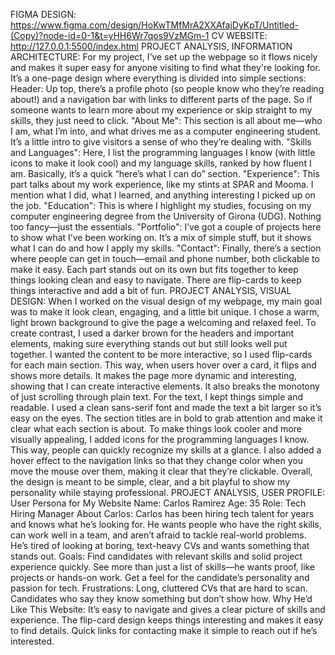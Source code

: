 FIGMA DESIGN:
https://www.figma.com/design/HoKwTMfMrA2XXAfajDyKpT/Untitled-(Copy)?node-id=0-1&t=yHH6Wr7qos9VzMGm-1
CV WEBSITE:
http://127.0.0.1:5500/index.html
PROJECT ANALYSIS, INFORMATION ARCHITECTURE:
For my project, I’ve set up the webpage so it flows nicely and makes it super easy for anyone visiting to find what they're looking for. It’s a one-page design where everything is divided into simple sections:
Header: Up top, there’s a profile photo (so people know who they’re reading about!) and a navigation bar with links to different parts of the page. So if someone wants to learn more about my experience or skip straight to my skills, they just need to click.
"About Me": This section is all about me—who I am, what I’m into, and what drives me as a computer engineering student. It’s a little intro to give visitors a sense of who they’re dealing with.
"Skills and Languages": Here, I list the programming languages I know (with little icons to make it look cool) and my language skills, ranked by how fluent I am. Basically, it’s a quick “here’s what I can do” section.
"Experience": This part talks about my work experience, like my stints at SPAR and Mooma. I mention what I did, what I learned, and anything interesting I picked up on the job.
"Education": This is where I highlight my studies, focusing on my computer engineering degree from the University of Girona (UDG). Nothing too fancy—just the essentials.
"Portfolio": I’ve got a couple of projects here to show what I’ve been working on. It’s a mix of simple stuff, but it shows what I can do and how I apply my skills.
"Contact": Finally, there’s a section where people can get in touch—email and phone number, both clickable to make it easy.
Each part stands out on its own but fits together to keep things looking clean and easy to navigate. There are flip-cards to keep things interactive and add a bit of fun.
PROJECT ANALYSIS, VISUAL DESIGN:
When I worked on the visual design of my webpage, my main goal was to make it look clean, engaging, and a little bit unique. I chose a warm, light brown background to give the page a welcoming and relaxed feel. To create contrast, I used a darker brown for the headers and important elements, making sure everything stands out but still looks well put together.
I wanted the content to be more interactive, so I used flip-cards for each main section. This way, when users hover over a card, it flips and shows more details. It makes the page more dynamic and interesting, showing that I can create interactive elements. It also breaks the monotony of just scrolling through plain text.
For the text, I kept things simple and readable. I used a clean sans-serif font and made the text a bit larger so it’s easy on the eyes. The section titles are in bold to grab attention and make it clear what each section is about.
To make things look cooler and more visually appealing, I added icons for the programming languages I know. This way, people can quickly recognize my skills at a glance. I also added a hover effect to the navigation links so that they change color when you move the mouse over them, making it clear that they’re clickable.
Overall, the design is meant to be simple, clear, and a bit playful to show my personality while staying professional.
PROJECT ANALYSIS, USER PROFILE:
User Persona for My Website Name: Carlos Ramirez Age: 35 Role: Tech Hiring Manager
About Carlos: Carlos has been hiring tech talent for years and knows what he’s looking for. He wants people who have the right skills, can work well in a team, and aren’t afraid to tackle real-world problems. He’s tired of looking at boring, text-heavy CVs and wants something that stands out.
Goals:
Find candidates with relevant skills and solid project experience quickly. See more than just a list of skills—he wants proof, like projects or hands-on work. Get a feel for the candidate’s personality and passion for tech.
Frustrations:
Long, cluttered CVs that are hard to scan. Candidates who say they know something but don’t show how. Why He’d Like This Website:
It’s easy to navigate and gives a clear picture of skills and experience. The flip-card design keeps things interesting and makes it easy to find details. Quick links for contacting make it simple to reach out if he’s interested.

